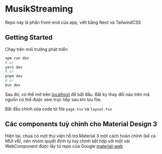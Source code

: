 # MusikStreaming
Repo này là phần front-end của app, viết bằng Next và TailwindCSS

## Getting Started

Chạy trên môi trường phát triển

```bash
npm run dev
# or
yarn dev
# or
pnpm dev
# or
bun dev
```

Sau đó, có thể mở trên [localhost](http://localhost:3000) để bắt đầu. Bất kỳ thay đổi nào trên mã nguồn có thể được xem trực tiếp sau khi lưu file.

Bắt đầu chỉnh sửa code từ file `page.tsx` và `layout.tsx`

## Các components tuỳ chỉnh cho Material Design 3

Hiện tại, chưa có một thư viện hỗ trợ Material 3 một cách hoàn chỉnh (kể cả MUI v6), nên nhóm quyết định tự tuỳ chỉnh kết hợp với một vài WebComponent được lấy từ repo của Google [material-web](https://github.com/material-components/material-web) 
